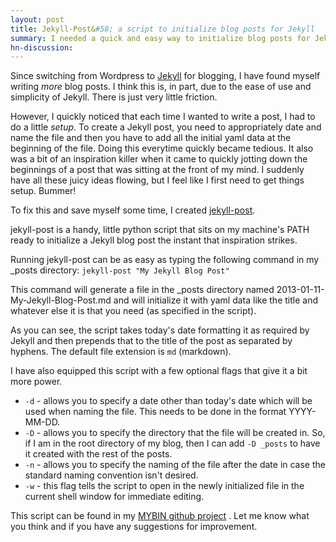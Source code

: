 ```yaml
---
layout: post
title: Jekyll-Post&#58; a script to initialize blog posts for Jekyll
summary: I needed a quick and easy way to initialize blog posts for Jekyll, so I wrote this script.
hn-discussion:
---
```


Since switching from Wordpress to [Jekyll](https://github.com/mojombo/jekyll)
for blogging, I have found myself
writing *more* blog posts. I think this is, in part, due to the ease of use
and simplicity of Jekyll. There is just very little friction.

However, I quickly noticed that each time I wanted to write a post, I had to
do a little *setup*. To create a Jekyll post, you need to appropriately date
and name the file and then you have to add all the initial yaml data at the
beginning of the file. Doing this everytime quickly became tedious. It also
was a bit of an inspiration killer when it came to quickly jotting down the
beginnings of a post that was sitting at the front of my mind. I suddenly have
all these juicy ideas flowing, but I feel like I first need to get things
setup. Bummer!

To fix this and save myself some time, I created
[jekyll-post](https://github.com/jbranchaud/mybin/blob/master/jekyll-post).

jekyll-post is a handy, little python script that sits on my machine's PATH
ready to initialize a Jekyll blog post the instant that inspiration strikes.

Running jekyll-post can be as easy as typing the following command in my \_posts
directory: `jekyll-post "My Jekyll Blog Post"`

This command will generate a file in the \_posts directory named
2013-01-11-My-Jekyll-Blog-Post.md and will initialize it with yaml data like
the title and whatever else it is that you need (as specified in the script).

As you can see, the script takes today's date formatting it as required by Jekyll
and then prepends that to the title of the post as separated by hyphens. The
default file extension is `md` (markdown).

I have also equipped this script with a few optional flags that give it a bit
more power.

- `-d` - allows you to specify a date other than today's date which will be used when naming the file. This needs to be done in the format YYYY-MM-DD.
- `-D` - allows you to specify the directory that the file will be created in. So, if I am in the root directory of my blog, then I can add `-D _posts` to have it created with the rest of the posts.
- `-n` - allows you to specify the naming of the file after the date in case the standard naming convention isn't desired.
- `-w` - this flag tells the script to open in the newly initialized file in the current shell window for immediate editing.

This script can be found in my [MYBIN github project](https://github.com/jbranchaud/mybin)
. Let me know what you think and if you have any suggestions for improvement.
